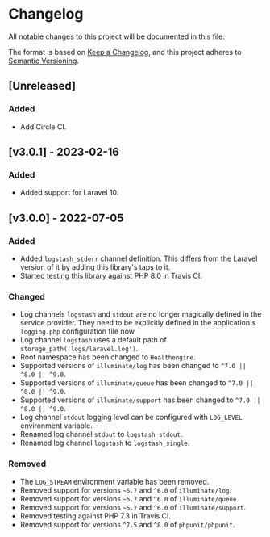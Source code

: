 # Changelog
All notable changes to this project will be documented in this file.

The format is based on [Keep a Changelog](https://keepachangelog.com/en/1.0.0/),
and this project adheres to [Semantic Versioning](https://semver.org/spec/v2.0.0.html).

## [Unreleased]

### Added

- Add Circle CI.

## [v3.0.1] - 2023-02-16

### Added

- Added support for Laravel 10.

## [v3.0.0] - 2022-07-05

### Added

- Added `logstash_stderr` channel definition. This differs from the Laravel version of it by adding this library's taps to it.
- Started testing this library against PHP 8.0 in Travis CI.

### Changed

- Log channels `logstash` and `stdout` are no longer magically defined in the service provider. They need to be 
  explicitly defined in the application's `logging.php` configuration file now.
- Log channel `logstash` uses a default path of `storage_path('logs/laravel.log')`.
- Root namespace has been changed to `Healthengine`.
- Supported versions of `illuminate/log` has been changed to `^7.0 || ^8.0 || ^9.0`.
- Supported versions of `illuminate/queue` has been changed to `^7.0 || ^8.0 || ^9.0`.
- Supported versions of `illuminate/support` has been changed to `^7.0 || ^8.0 || ^9.0`.
- Log channel `stdout` logging level can be configured with `LOG_LEVEL` environment variable.
- Renamed log channel `stdout` to `logstash_stdout`.
- Renamed log channel `logstash` to `logstash_single`.

### Removed

- The `LOG_STREAM` environment variable has been removed.
- Removed support for versions `~5.7` and `^6.0` of `illuminate/log`.
- Removed support for versions `~5.7` and `^6.0` of `illuminate/queue`.
- Removed support for versions `~5.7` and `^6.0` of `illuminate/support`.
- Removed testing against PHP 7.3 in Travis CI.
- Removed support for versions `^7.5` and `^8.0` of `phpunit/phpunit`.
